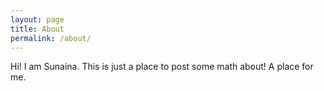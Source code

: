 ```yaml
---
layout: page
title: About
permalink: /about/
---
```

Hi! I am Sunaina. This is just a place to post some math about! A place for me. 

